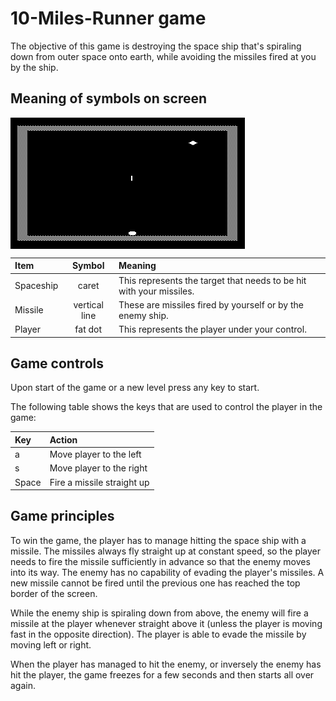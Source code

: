 # 10-Miles-Runner game

The objective of this game is destroying the space ship that's spiraling down
from outer space onto earth, while avoiding the missiles fired at you by the
ship.

## Meaning of symbols on screen

<IMG ALIGN="center" SRC="../images/10_miles_snap.png" ALT="Screenshot 10-Miles-Runner game">

| Item | Symbol | Meaning |
|:-----|:------:|:--------|
| Spaceship | caret | This represents the target that needs to be hit with your missiles. |
| Missile   | vertical line  | These are missiles fired by yourself or by the enemy ship. |
| Player    | fat dot | This represents the player under your control. |

## Game controls

Upon start of the game or a new level press any key to start.

The following table shows the keys that are used to control the player in the game:

| Key              | Action                                       |
|:-----------------|:---------------------------------------------|
| a                | Move player to the left                      |
| s                | Move player to the right                     |
| Space            | Fire a missile straight up                   |

## Game principles

To win the game, the player has to manage hitting the space ship with a
missile. The missiles always fly straight up at constant speed, so the player
needs to fire the missile sufficiently in advance so that the enemy moves into
its way. The enemy has no capability of evading the player's missiles. A new
missile cannot be fired until the previous one has reached the top border of
the screen.

While the enemy ship is spiraling down from above, the enemy will fire a
missile at the player whenever straight above it (unless the player is moving
fast in the opposite direction). The player is able to evade the missile by
moving left or right.

When the player has managed to hit the enemy, or inversely the enemy has hit
the player, the game freezes for a few seconds and then starts all over again.
